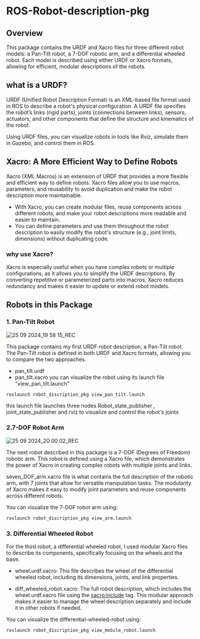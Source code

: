 # ROS-Robot-description-pkg

## Overview
This package contains the URDF and Xacro files for three different robot models: a Pan-Tilt robot, a 7-DOF robotic arm, and a differential wheeled robot. Each model is described using either URDF or Xacro formats, allowing for efficient, modular descriptions of the robots.

## what is a URDF?
URDF (Unified Robot Description Format) is an XML-based file format used in ROS to describe a robot's physical configuration. A URDF file specifies the robot’s links (rigid parts), joints (connections between links), sensors, actuators, and other components that define the structure and kinematics of the robot.

Using URDF files, you can visualize robots in tools like Rviz, simulate them in Gazebo, and control them in ROS.

## Xacro: A More Efficient Way to Define Robots
Xacro (XML Macros) is an extension of URDF that provides a more flexible and efficient way to define robots. Xacro files allow you to use macros, parameters, and reusability to avoid duplication and make the robot description more maintainable.

- With Xacro, you can create modular files, reuse components across different robots, and make your robot descriptions more readable and easier to maintain.
- You can define parameters and use them throughout the robot description to easily modify the robot's structure (e.g., joint limits, dimensions) without duplicating code.

### why use Xacro?
Xacro is especially useful when you have complex robots or multiple configurations, as it allows you to simplify the URDF descriptions. By converting repetitive or parameterized parts into macros, Xacro reduces redundancy and makes it easier to update or extend robot models.

## Robots in this Package

### 1. Pan-Tilt Robot
![25 09 2024_19 58 15_REC](https://github.com/user-attachments/assets/94e586df-e8e5-4029-9166-a3317b3f45a1)

This package contains my first URDF robot description, a Pan-Tilt robot. The Pan-Tilt robot is defined in both URDF and Xacro formats, allowing you to compare the two approaches.
- pan_tilt.urdf
- pan_tilt.xacro
you can visualize the robot using its launch file "view_pan_tilt.launch"
```bash
roslaunch robot_discription_pkg view_pan_tilt.launch
```
this launch file launches three nodes Robot_state_publisher , joint_state_publisher and rviz to visualize and control the robot's joints

### 2.7-DOF Robot Arm
![25 09 2024_20 00 02_REC](https://github.com/user-attachments/assets/94d13e4f-a018-4c2d-86f2-302ef7438aa3)

The next robot described in this package is a 7-DOF (Degrees of Freedom) robotic arm. This robot is defined using a Xacro file, which demonstrates the power of Xacro in creating complex robots with multiple joints and links.

seven_DOF_arm.xacro file is what contains the full description of the robotic arm, with 7 joints that allow for versatile manipulation tasks. The modularity of Xacro makes it easy to modify joint parameters and reuse components across different robots.

You can visualize the 7-DOF robot arm using:
```bash
roslaunch robot_discription_pkg view_arm.launch
```
### 3. Differential Wheeled Robot
For the third robot, a differential wheeled robot, I used modular Xacro files to describe its components, specifically focusing on the wheels and the base.

- wheel.urdf.xacro: This file describes the wheel of the differential wheeled robot, including its dimensions, joints, and link properties.

- diff_wheeled_robot.xacro: The full robot description, which includes the wheel.urdf.xacro file using the <xacro:include> tag. This modular approach makes it easier to manage the wheel description separately and include it in other robots if needed.

You can visualize the differential-wheeled-robot using:
```bash
roslaunch robot_discription_pkg view_mobile_robot.launch
```
